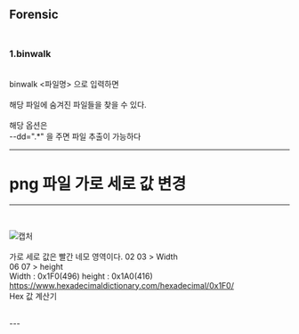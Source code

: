 ## Forensic <br><br>

### 1.binwalk<br>
<br>
binwalk <파일명> 으로 입력하면
<br><br>
해당 파일에 숨겨진 파일들을 찾을 수 있다.<br>
<br>
해당 옵션은 <br>
--dd=".*"  을 주면 파일 추출이 가능하다

--- 
# png 파일 가로 세로 값 변경 <br>

---

<br>

![캡처](https://user-images.githubusercontent.com/78254621/188887199-3d0cacd6-a1b5-4ba3-8a26-7ba85b73295b.PNG)<br>
<br>
가로 세로 값은 빨간 네모 영역이다. 02 03 > Width 
<br> 06 07 > height <br>
Width : 0x1F0(496) height : 0x1A0(416) <br>
https://www.hexadecimaldictionary.com/hexadecimal/0x1F0/  <br> Hex 값 계산기 <br>

<br>
--- 

 
